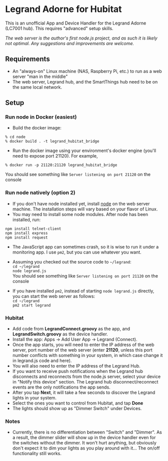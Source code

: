# Legrand Adorne for Hubitat
This is an unofficial App and Device Handler for the Legrand Adorne (LC7001 hub). This requires "advanced" setup skills.

*The web server is the author's first node.js project, and as such it is likely not optimal. Any suggestions and improvements are welcome.*
## Requirements
- An "always-on" Linux machine (NAS, Raspberry Pi, etc.) to run as a web server "man in the middle"
- The web server, Legrand hub, and the SmartThings hub need to be on the same local network.

## Setup
### Run node in Docker (easiest)
- Build the docker image:
```commandline
% cd node
% docker build . -t legrand_hubitat_bridge
```
- Run the docker image using your environment's docker engine (you'll need to expose port 21120). For example,
```
% docker run -p 21120:21120 legrand_hubitat_bridge
```

You should see something like `Server listening on port 21120` on the console

### Run node natively (option 2)
- If you don't have node installed yet, install [node](https://nodejs.org/en/download/) on the web server machine. The installation steps will vary based on your flavor of Linux.
- You may need to install some node modules. After node has been installed, run:

`npm install telnet-client`  
`npm install express`  
`npm install request`  
- The JavaScript app can sometimes crash, so it is wise to run it under a monitoring app. I use `pm2`, but you can use whatever you want.

- Assuming you checked out the source code to `~/legrand`:  
`cd ~/legrand`  
`node legrand.js`  
You should see something like `Server listening on port 21120` on the console
- If you have installed `pm2`, instead of starting `node legrand.js` directly, you can start the web server as follows:  
`cd ~/legrand`  
`pm2 start legrand`

### Hubitat
- Add code from **LegrandConnect.groovy** as the app, and **LegrandSwitch.groovy** as the device handler.
- Install the app: Apps -> Add User App -> Legrand (Connect).
- Once the app starts, you will need to enter the IP address of the web server, port number of the web server (enter **21120**, unless this port number conflicts with something in your system, in which case change it in legrand.js code and here).
- You will also need to enter the IP address of the Legrand Hub.
- If you want to receive push notifications when the Legrand hub disconnects and reconnects from the node.js server, select your device in "Notify this device" section. The Legrand hub disconnect/reconnect events are the only notifications the app sends.
- After you tap **Next**, it will take a few seconds to discover the Legrand lights in your system.
- Select the ones you want to control from Hubitat, and tap **Done**
- The lights should show up as "Dimmer Switch" under Devices.

### Notes
- Currently, there is no differentiation between "Switch" and "Dimmer". As a result, the dimmer slider will show up in the device handler even for the switches without the dimmer. It won't hurt anything, but obviously don't expect it to dim your lights as you play around with it... The on/off functionality still works.
